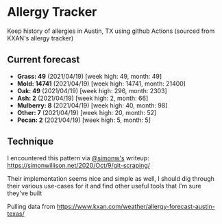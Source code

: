 # Allergy Tracker

Keep history of allergies in Austin, TX using github Actions (sourced from KXAN's allergy tracker)

## Current forecast
<!-- INJECT FORECAST -->
- **Grass: 49** (2021/04/19)  [week high: 49, month: 49]
- **Mold: 14741** (2021/04/19)  [week high: 14741, month: 21400]
- **Oak: 49** (2021/04/19)  [week high: 296, month: 2303]
- **Ash: 2** (2021/04/19)  [week high: 2, month: 66]
- **Mulberry: 8** (2021/04/19)  [week high: 40, month: 98]
- **Other: 7** (2021/04/19)  [week high: 20, month: 52]
- **Pecan: 2** (2021/04/19)  [week high: 5, month: 5]
<!-- END INJECT FORECAST -->

## Technique

I encountered this pattern via [@simonw's](https://github.com/simonw) writeup: https://simonwillison.net/2020/Oct/9/git-scraping/

Their implementation seems nice and simple as well, I should dig through their various use-cases for it and find other useful tools that I'm sure they've built

Pulling data from https://www.kxan.com/weather/allergy-forecast-austin-texas/
